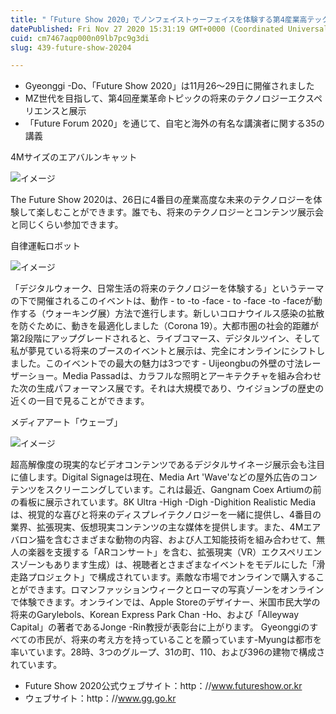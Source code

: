 ```yaml
---
title: "「Future Show 2020」でノンフェイストゥーフェイスを体験する第4産業高テック未来のテクノロジー"
datePublished: Fri Nov 27 2020 15:31:19 GMT+0000 (Coordinated Universal Time)
cuid: cm7467aqp000n09lb7pc9g3di
slug: 439-future-show-20204

---
```



- Gyeonggi -Do、「Future Show 2020」は11月26〜29日に開催されました
- MZ世代を目指して、第4回産業革命トピックの将来のテクノロジーエクスペリエンスと展示
- 「Future Forum 2020」を通じて、自宅と海外の有名な講演者に関する35の講義

4Mサイズのエアバルンキャット

![イメージ](https://cdn.hashnode.com/res/hashnode/image/upload/v1739501361999/99289e14-3a12-4aa7-8a07-f6271d8bb3ed.jpeg)

The Future Show 2020は、26日に4番目の産業高度な未来のテクノロジーを体験して楽しむことができます。誰でも、将来のテクノロジーとコンテンツ展示会と同じくらい参加できます。

自律運転ロボット

![イメージ](https://cdn.hashnode.com/res/hashnode/image/upload/v1739501364686/df367b7e-4dc2-4297-9221-c3fda93bc332.jpeg)

「デジタルウォーク、日常生活の将来のテクノロジーを体験する」というテーマの下で開催されるこのイベントは、動作 -  to -to -face  -  to -face -to -faceが動作する（ウォーキング展）方法で進行します。新しいコロナウイルス感染の拡散を防ぐために、動きを最適化しました（Corona 19）。大都市圏の社会的距離が第2段階にアップグレードされると、ライブコマース、デジタルツイン、そして私が夢見ている将来のブースのイベントと展示は、完全にオンラインにシフトしました。このイベントでの最大の魅力は3つです - Uijeongbuの外壁の寸法レーザーショー。Media Passadは、カラフルな照明とアーキテクチャを組み合わせた次の生成パフォーマンス展です。それは大規模であり、ウイジョンブの歴史の近くの一目で見ることができます。

メディアアート「ウェーブ」

![イメージ](https://cdn.hashnode.com/res/hashnode/image/upload/v1739501366818/c1dc1490-339d-4ead-a609-d3990dd6dbbe.jpeg)

超高解像度の現実的なビデオコンテンツであるデジタルサイネージ展示会も注目に値します。Digital Signageは現在、Media Art 'Wave'などの屋外広告のコンテンツをスクリーニングしています。これは最近、Gangnam Coex Artiumの前の看板に展示されています。8K Ultra -High -Digh -Dighition Realistic Mediaは、視覚的な喜びと将来のディスプレイテクノロジーを一緒に提供し、4番目の業界、拡張現実、仮想現実コンテンツの主な媒体を提供します。また、4Mエアバロン猫を含むさまざまな動物の内容、および人工知能技術を組み合わせて、無人の楽器を支援する「ARコンサート」を含む、拡張現実（VR）エクスペリエンスゾーンもあります生成）は、視聴者とさまざまなイベントをモデルにした「滑走路プロジェクト」で構成されています。素敵な市場でオンラインで購入することができます。ロマンファッションウィークとローマの写真ゾーンをオンラインで体験できます。オンラインでは、Apple Storeのデザイナー、米国市民大学の将来のGarylebols、Korean Express Park Chan -Ho、および「Alleyway Capital」の著者であるJonge -Rin教授が表彰台に上がります。 Gyeonggiのすべての市民が、将来の考え方を持っていることを願っています-Myungは都市を率いています。28時、3つのグループ、31の町、110、および396の建物で構成されています。

- Future Show 2020公式ウェブサイト：http：//www.futureshow.or.kr
- ウェブサイト：http：//www.gg.go.kr
